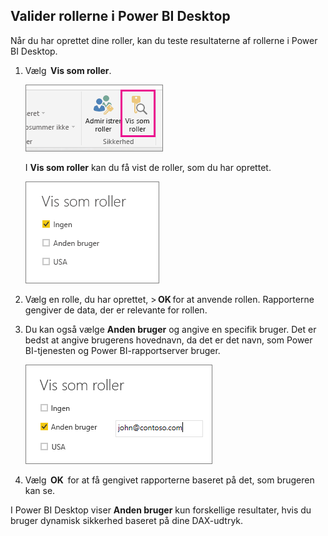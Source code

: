## <a name="validate-the-roles-within-power-bi-desktop"></a>Valider rollerne i Power BI Desktop
Når du har oprettet dine roller, kan du teste resultaterne af rollerne i Power BI Desktop.

1. Vælg  **Vis som roller**. 

    ![](./media/rls-desktop-view-as-roles/powerbi-desktop-rls-view-as-roles.png)

    I **Vis som roller** kan du få vist de roller, som du har oprettet.

    ![](./media/rls-desktop-view-as-roles/powerbi-desktop-rls-view-as-roles-dialog.png)

3. Vælg en rolle, du har oprettet, > **OK** for at anvende rollen. Rapporterne gengiver de data, der er relevante for rollen. 

4. Du kan også vælge **Anden bruger** og angive en specifik bruger. Det er bedst at angive brugerens hovednavn, da det er det navn, som Power BI-tjenesten og Power BI-rapportserver bruger.

    ![](./media/rls-desktop-view-as-roles/powerbi-desktop-rls-other-user.png)

1. Vælg  **OK**  for at få gengivet rapporterne baseret på det, som brugeren kan se. 

I Power BI Desktop viser **Anden bruger** kun forskellige resultater, hvis du bruger dynamisk sikkerhed baseret på dine DAX-udtryk. 

